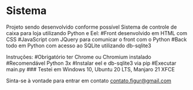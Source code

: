 # Sistema

Projeto sendo desenvolvido conforme possível
Sistema de controle de caixa para loja utilizando Python e Eel:
        #Front desenvolvido em HTML com CSS
        #JavaScript com JQuery para comunicar o front com o Python
        #Back todo em Python com acesso ao SQLite utilizando db-sqlite3


Instruções:
        #Obrigatório ter Chrome ou Chromium instalado
        #Recomendável Python 3x
        #Instalar eel e db-sqlite3 via pip
        #Executar main.py
        ### Testei em Windows 10, Ubuntu 20 LTS, Manjaro 21 XFCE

Sinta-se à vontade para entrar em contato
contato.figur@gmail.com